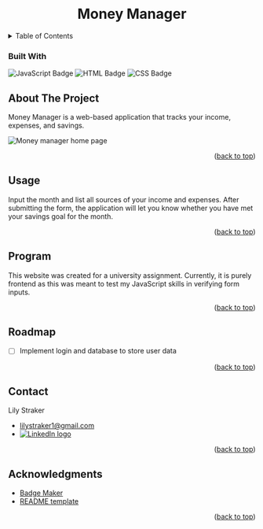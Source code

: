 <a name="readme-top"></a>

<!-- PROJECT LOGO -->
<br />
<div align="center">
  <a href="#">
  </a>

  <h1 align="center">Money Manager</h1>

  <p align="center">
<!--     <a href="#">View Demonstration Video</a> -->
  </p>
</div>


<!-- TABLE OF CONTENTS -->
<details>
  <summary>Table of Contents</summary>
  <ol>
    <li>
      <a href="#about-the-project">About The Project</a>
      <ul>
        <li><a href="#built-with">Built With</a></li>
      </ul>
    </li>
    <li><a href="#usage">Usage</a></li>
    <li><a href="#roadmap">Roadmap</a></li>
    <li><a href="#contact">Contact</a></li>
    <li><a href="#acknowledgments">Acknowledgments</a></li>
  </ol>
</details>


### Built With

  ![JavaScript Badge](https://img.shields.io/badge/JAVASCRIPT-yellow?style=for-the-badge&logo=javascript&logoColor=white)
  ![HTML Badge](https://img.shields.io/badge/HTML-orange?style=for-the-badge&logo=html5&logoColor=white)
  ![CSS Badge](https://img.shields.io/badge/css-blue?style=for-the-badge&logo=css3&logoColor=white)


<!-- ABOUT THE PROJECT -->
## About The Project

Money Manager is a web-based application that tracks your income, expenses, and savings.

<div id = "images">
  <img src = "https://github.com/lilystraker/PracSet1/blob/41c4f68464263bc0faebe20acbda0857d62463ad/images/homepage.png" alt = "Money manager home page">
</div>

<p align="right">(<a href="#readme-top">back to top</a>)</p>


## Usage

Input the month and list all sources of your income and expenses. After submitting the form, the application will let you know whether you have met your savings goal for the month.

<p align="right">(<a href="#readme-top">back to top</a>)</p>

## Program
This website was created for a university assignment. Currently, it is purely frontend as this was meant to test my JavaScript skills in verifying form inputs. 

<p align="right">(<a href="#readme-top">back to top</a>)</p>

<!-- ROADMAP -->
## Roadmap

- [ ] Implement login and database to store user data

<p align="right">(<a href="#readme-top">back to top</a>)</p>


<!-- CONTACT -->
## Contact

Lily Straker 
- lilystraker1@gmail.com
- <a href = "https://www.linkedin.com/in/lilystraker/">![LinkedIn logo](https://img.shields.io/badge/LinkedIn-blue?style=for-the-badge&logo=linkedin)
</a>

<p align="right">(<a href="#readme-top">back to top</a>)</p>

<!-- ACKNOWLEDGMENTS -->
## Acknowledgments
* [Badge Maker](https://shields.io/badges)
* [README template](https://github.com/othneildrew/Best-README-Template)
  
<p align="right">(<a href="#readme-top">back to top</a>)</p>
